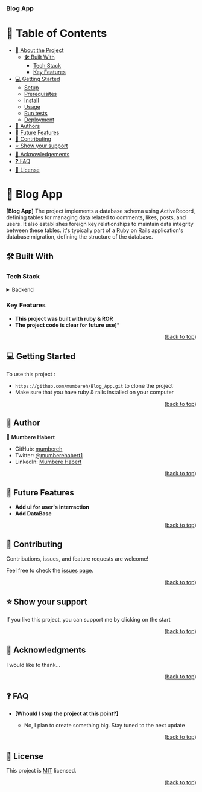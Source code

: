   <h3><b>Blog App</b></h3>

</div>



# 📗 Table of Contents

- [📖 About the Project](#about-project)
  - [🛠 Built With](#built-with)
    - [Tech Stack](#tech-stack)
    - [Key Features](#key-features)
- [💻 Getting Started](#getting-started)
  - [Setup](#setup)
  - [Prerequisites](#prerequisites)
  - [Install](#install)
  - [Usage](#usage)
  - [Run tests](#run-tests)
  - [Deployment](#triangular_flag_on_post-deployment)
- [👥 Authors](#authors)
- [🔭 Future Features](#future-features)
- [🤝 Contributing](#contributing)
- [⭐️ Show your support](#support)
- [🙏 Acknowledgements](#acknowledgements)
- [❓ FAQ](#faq)
- [📝 License](#license)

# 📖 Blog App <a name="about-project"></a>

**[Blog App]**  The project implements a database schema using ActiveRecord, defining tables for managing data related to comments, likes, posts, and users. It also establishes foreign key relationships to maintain data integrity between these tables. it's  typically part of a Ruby on Rails application's database migration, defining the structure of the database.

## 🛠 Built With <a name="built-with"></a>

### Tech Stack <a name="tech-stack"></a>

<details>
<summary>Backend</summary>
  <ul>
    <li><a href="https://www.ruby-lang.org/en/">Ruby</a></li>
    <li><a href="https://www.ror-lang.org/en/">Rails</a></li>
  </ul>
</details>

### Key Features <a name="key-features"></a>

- **This project was built with ruby & ROR**
- **The project code is clear for future use]***

<p align="right">(<a href="#readme-top">back to top</a>)</p>

## 💻 Getting Started <a name="getting-started"></a>

To use this project : 
- `https://github.com/mumbereh/Blog_App.git` to clone the project
- Make sure that you have ruby & rails  installed on your computer


<p align="right">(<a href="#readme-top">back to top</a>)</p>

## 👥 Author <a name="authors"></a>

👤 **Mumbere Habert**
- GitHub: [mumbereh](https://github.com/mumbereh)
- Twitter: [@mumberehabert1](https://twitter.com/mumberehabert1)
- LinkedIn: [Mumbere Habert](https://www.linkedin.com/in/mumbere-habert-33898a255/)


<p align="right">(<a href="#readme-top">back to top</a>)</p>

## 🔭 Future Features <a name="future-features"></a>

- **Add ui for user's interraction**
- **Add DataBase**

<p align="right">(<a href="#readme-top">back to top</a>)</p>

## 🤝 Contributing <a name="contributing"></a>

Contributions, issues, and feature requests are welcome!

Feel free to check the [issues page](https://github.com/mumbereh/Data_model/issues).

<p align="right">(<a href="#readme-top">back to top</a>)</p>

## ⭐️ Show your support <a name="support"></a>

If you like this project, you can support me by clicking on the start

<p align="right">(<a href="#readme-top">back to top</a>)</p>

## 🙏 Acknowledgments <a name="acknowledgements"></a>

I would like to thank...

<p align="right">(<a href="#readme-top">back to top</a>)</p>

## ❓ FAQ <a name="faq"></a>

- **[Whould I stop the project at this point?]**

  - No, I plan to create something big. Stay tuned to the next update

<p align="right">(<a href="#readme-top">back to top</a>)</p>

<!-- LICENSE -->

## 📝 License <a name="license"></a>

This project is [MIT](MIT.md) licensed.


<p align="right">(<a href="#readme-top">back to top</a>)</p>
